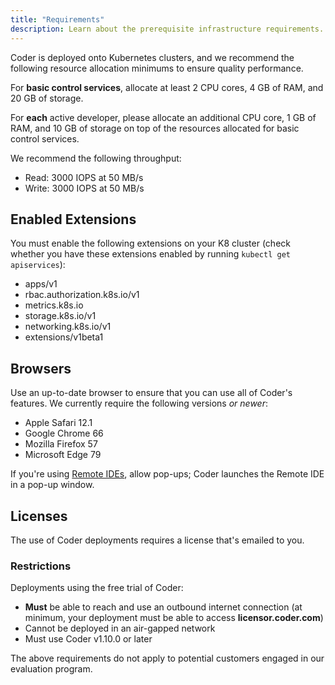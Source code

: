 ```yaml
---
title: "Requirements"
description: Learn about the prerequisite infrastructure requirements.
---
```


Coder is deployed onto Kubernetes clusters, and we recommend the following
resource allocation minimums to ensure quality performance.

For **basic control services**, allocate at least 2 CPU cores, 4 GB of RAM, and
20 GB of storage.

For **each** active developer, please allocate an additional CPU core, 1 GB of
RAM, and 10 GB of storage on top of the resources allocated for basic control
services.

We recommend the following throughput:

- Read: 3000 IOPS at 50 MB/s
- Write: 3000 IOPS at 50 MB/s

## Enabled Extensions

You must enable the following extensions on your K8 cluster (check whether you
have these extensions enabled by running `kubectl get apiservices`):

- apps/v1
- rbac.authorization.k8s.io/v1
- metrics.k8s.io
- storage.k8s.io/v1
- networking.k8s.io/v1
- extensions/v1beta1

## Browsers

Use an up-to-date browser to ensure that you can use all of Coder's features.
We currently require the following versions _or newer_:

- Apple Safari 12.1
- Google Chrome 66
- Mozilla Firefox 57
- Microsoft Edge 79

If you're using [Remote IDEs](../environments/editors.md), allow pop-ups;
Coder launches the Remote IDE in a pop-up window.

## Licenses

The use of Coder deployments requires a license that's emailed to you.

### Restrictions

Deployments using the free trial of Coder:

- **Must** be able to reach and use an outbound internet connection (at minimum,
  your deployment must be able to access **licensor.coder.com**)
- Cannot be deployed in an air-gapped network
- Must use Coder v1.10.0 or later

The above requirements do not apply to potential customers engaged in our evaluation
program.
